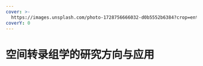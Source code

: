 ```yaml
---
cover: >-
  https://images.unsplash.com/photo-1728756666032-d0b5552b6384?crop=entropy&cs=srgb&fm=jpg&ixid=M3wxOTcwMjR8MHwxfHNlYXJjaHw5fHxzcGF0aWFsfGVufDB8fHx8MTczMjA3NTc0OHww&ixlib=rb-4.0.3&q=85
coverY: 0
---
```


# 空间转录组学的研究方向与应用

